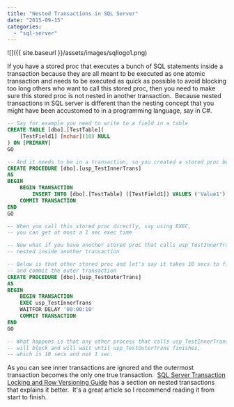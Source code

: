 ```yaml
---
title: "Nested Transactions in SQL Server"
date: "2015-09-15"
categories: 
  - "sql-server"
---
```


![]({{ site.baseurl }}/assets/images/sqllogo1.png)

If you have a stored proc that executes a bunch of SQL statements inside a transaction because they are all meant to be executed as one atomic transaction and needs to be executed as quick as possible to avoid blocking too long others who want to call this stored proc, then you need to make sure this stored proc is not nested in another transaction.  Because nested transactions in SQL server is different than the nesting concept that you might have been accustomed to in a programming language, say in C#.

```sql
-- Say for example you need to write to a field in a table
CREATE TABLE [dbo].[TestTable](
	[TestField1] [nchar](10) NULL
) ON [PRIMARY]
GO

-- And it needs to be in a transaction, so you created a stored proc below
CREATE PROCEDURE [dbo].[usp_TestInnerTrans] 
AS
BEGIN
	BEGIN TRANSACTION
		INSERT INTO [dbo].[TestTable] ([TestField1]) VALUES ('Value1')
	COMMIT TRANSACTION
END
GO

-- When you call this stored proc directly, say using EXEC, 
-- you can get at most a 1 sec exec time

-- Now what if you have another stored proc that calls usp_TestInnerTrans 
-- nested inside another transaction

-- Below is that other stored proc and let's say it takes 10 secs to finish 
-- and commit the outer transaction
CREATE PROCEDURE [dbo].[usp_TestOuterTrans] 
AS
BEGIN
	BEGIN TRANSACTION
	EXEC usp_TestInnerTrans
	WAITFOR DELAY '00:00:10'
	COMMIT TRANSACTION
END
GO

-- What happens is that any other process that calls usp_TestInnerTrans 
-- will block and will wait until usp_TestOuterTrans finishes, 
-- which is 10 secs and not 1 sec.
```

  

As you can see inner transactions are ignored and the outermost transaction becomes the only one true transaction.  [SQL Server Transaction Locking and Row Versioning Guide](https://technet.microsoft.com/en-us/library/jj856598(v=sql.110).aspx#Advanced) has a section on nested transactions that explains it better.  It's a great article so I recommend reading it from start to finish.



